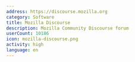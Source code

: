 ```yaml
---
address: https://discourse.mozilla.org
category: Software
title: Mozilla Discourse
description: Mozilla Community Discourse forum
userCount: 10186
icon: mozilla-discourse.png
activity: high
language: en
---
```

